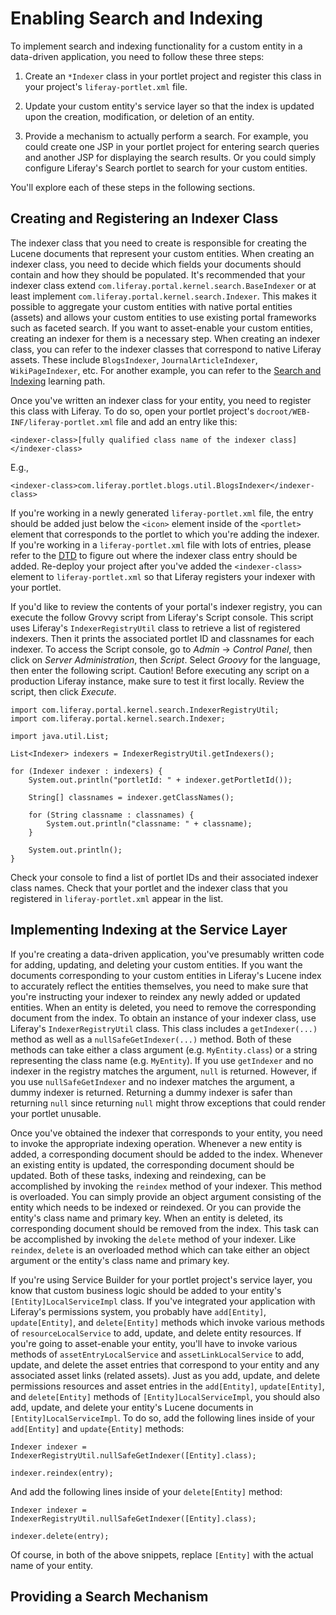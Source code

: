 # Enabling Search and Indexing

To implement search and indexing functionality for a custom entity in a
data-driven application, you need to follow these three steps:

1. Create an `*Indexer` class in your portlet project and register this class in
   your project's `liferay-portlet.xml` file.

2. Update your custom entity's service layer so that the index is updated upon
   the creation, modification, or deletion of an entity.

3. Provide a mechanism to actually perform a search. For example, you could
   create one JSP in your portlet project for entering search queries and
   another JSP for displaying the search results. Or you could simply configure
   Liferay's Search portlet to search for your custom entities.

You'll explore each of these steps in the following sections.

## Creating and Registering an Indexer Class

The indexer class that you need to create is responsible for creating the Lucene
documents that represent your custom entities. When creating an indexer class,
you need to decide which fields your documents should contain and how they
should be populated. It's recommended that your indexer class extend
`com.liferay.portal.kernel.search.BaseIndexer` or at least implement
`com.liferay.portal.kernel.search.Indexer`. This makes it possible to aggregate
your custom entities with native portal entities (assets) and allows your custom
entities to use existing portal frameworks such as faceted search. If you want
to asset-enable your custom entities, creating an indexer for them is a
necessary step. When creating an indexer class, you can refer to the indexer
classes that correspond to native Liferay assets. These include `BlogsIndexer`,
`JournalArticleIndexer`, `WikiPageIndexer`, etc. For another example, you can
refer to the [Search and Indexing](https://dev.liferay.com/develop/learning-paths/-/knowledge_base/6-2/enabling-search-and-indexing-for-guestbook-entries)
learning path.

Once you've written an indexer class for your entity, you need to register this
class with Liferay. To do so, open your portlet project's
`docroot/WEB-INF/liferay-portlet.xml` file and add an entry like this:

    <indexer-class>[fully qualified class name of the indexer class]</indexer-class>

E.g.,

    <indexer-class>com.liferay.portlet.blogs.util.BlogsIndexer</indexer-class>

If you're working in a newly generated `liferay-portlet.xml` file, the entry
should be added just below the `<icon>` element inside of the `<portlet>`
element that corresponds to the portlet to which you're adding the indexer. If
you're working in a `liferay-portlet.xml` file with lots of entries, please
refer to the [DTD](http://www.liferay.com/dtd/liferay-portlet-app_6_2_0.dtd) to
figure out where the indexer class entry should be added. Re-deploy your project
after you've added the `<indexer-class>` element to `liferay-portlet.xml` so
that Liferay registers your indexer with your portlet.

If you'd like to review the contents of your portal's indexer registry, you can
execute the follow Grovvy script from Liferay's Script console. This script uses
Liferay's `IndexerRegistryUtil` class to retrieve a list of registered indexers.
Then it prints the associated portlet ID and classnames for each indexer. To
access the Script console, go to *Admin* &rarr; *Control Panel*, then click on
*Server Administration*, then *Script*. Select *Groovy* for the language, then
enter the following script. Caution! Before executing any script on a production
Liferay instance, make sure to test it first locally. Review the script, then
click *Execute*.

    import com.liferay.portal.kernel.search.IndexerRegistryUtil;
    import com.liferay.portal.kernel.search.Indexer;

    import java.util.List;

    List<Indexer> indexers = IndexerRegistryUtil.getIndexers();

    for (Indexer indexer : indexers) {
        System.out.println("portletId: " + indexer.getPortletId());

        String[] classnames = indexer.getClassNames();

        for (String classname : classnames) {
            System.out.println("classname: " + classname);
        }

        System.out.println();
    }

Check your console to find a list of portlet IDs and their associated indexer
class names. Check that your portlet and the indexer class that you registered
in `liferay-portlet.xml` appear in the list.

## Implementing Indexing at the Service Layer

If you're creating a data-driven application, you've presumably written code for
adding, updating, and deleting your custom entities. If you want the documents
corresponding to your custom entities in Liferay's Lucene index to accurately
reflect the entities themselves, you need to make sure that you're instructing
your indexer to reindex any newly added or updated entities. When an entity is
deleted, you need to remove the corresponding document from the index. To obtain
an instance of your indexer class, use Liferay's `IndexerRegistryUtil` class.
This class includes a `getIndexer(...)` method as well as a
`nullSafeGetIndexer(...)` method. Both of these methods can take either a class
argument (e.g. `MyEntity.class`) or a string representing the class name (e.g.
`MyEntity`). If you use `getIndexer` and no indexer in the registry matches the
argument, `null` is returned. However, if you use `nullSafeGetIndexer` and no
indexer matches the argument, a dummy indexer is returned. Returning a dummy
indexer is safer than returning `null` since returning `null` might throw
exceptions that could render your portlet unusable.

Once you've obtained the indexer that corresponds to your entity, you need to
invoke the appropriate indexing operation. Whenever a new entity is added, a
corresponding document should be added to the index. Whenever an existing entity
is updated, the corresponding document should be updated. Both of these tasks,
indexing and reindexing, can be accomplished by invoking the `reindex` method of
your indexer. This method is overloaded. You can simply provide an object
argument consisting of the entity which needs to be indexed or reindexed. Or you
can provide the entity's class name and primary key. When an entity is deleted,
its corresponding document should be removed from the index. This task can be
accomplished by invoking the `delete` method of your indexer.  Like `reindex`,
`delete` is an overloaded method which can take either an object argument or the
entity's class name and primary key.

If you're using Service Builder for your portlet project's service layer, you
know that custom business logic should be added to your entity's
`[Entity]LocalServiceImpl` class. If you've integrated your application with
Liferay's permissions system, you probably have `add[Entity]`, `update[Entity]`,
and `delete[Entity]` methods which invoke various methods of
`resourceLocalService` to add, update, and delete entity resources. If you're
going to asset-enable your entity, you'll have to invoke various methods of
`assetEntryLocalService` and `assetLinkLocalService` to add, update, and delete
the asset entries that correspond to your entity and any associated asset links
(related assets). Just as you add, update, and delete permissions resources and
asset entries in the `add[Entity]`, `update[Entity]`, and `delete[Entity]`
methods of `[Entity]LocalServiceImpl`, you should also add, update, and delete
your entity's Lucene documents in `[Entity]LocalServiceImpl`. To do so, add the
following lines inside of your `add[Entity]` and `update{Entity]` methods:

    Indexer indexer = IndexerRegistryUtil.nullSafeGetIndexer([Entity].class);

    indexer.reindex(entry);

And add the following lines inside of your `delete[Entity]` method:

    Indexer indexer = IndexerRegistryUtil.nullSafeGetIndexer([Entity].class);

    indexer.delete(entry);

Of course, in both of the above snippets, replace `[Entity]` with the actual
name of your entity.

## Providing a Search Mechanism
